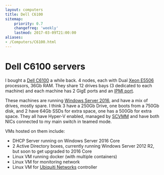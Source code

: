```yaml
---
layout: computers
title: Dell C6100
sitemap:
    priority: 0.7
    changefreq: 'weekly'
    lastmod: 2017-03-09T21:00:00
aliases:
- /Computers/C6100.html
---
```

# Dell C6100 servers

I bought a [Dell C6100][2] a while back. 4 nodes, each with Dual [Xeon E5506][1] processors, 36Gb RAM. They share 12 drives bays (3 dedicated to each machine) and each machine has 2 GigE ports and an [IPMI port][3].

These machines are running [Windows Server 2016][5], and have a mix of drives, mostly spare. I think 3 have a 250Gb Drive, one boots from a 750Gb disk, and 2 have 64Gb SSDs for extra space, one has a 500Gb for extra space. They all have Hyper-V enabled, managed by [SCVMM][4] and have both NICs connected to my main switch in teamed mode.

VMs hosted on them include:

* DHCP Server running on Windows Server 2016 Core
* 2 Active Directory boxes, currently running Windows Server 2012 R2, but soon to get upgraded to 2016 Core
* Linux VM running docker (with multiple containers)
* Linux VM for monitoring network
* Linux VM for [Ubiquiti Networks][6] controller

[1]:http://ark.intel.com/products/37096/Intel-Xeon-Processor-E5506-4M-Cache-2_13-GHz-4_80-GTs-Intel-QPI
[2]:http://www.dell.com/ie/business/p/poweredge-c6100/pd
[3]:https://en.wikipedia.org/wiki/Intelligent_Platform_Management_Interface
[5]:https://www.microsoft.com/en-us/cloud-platform/windows-server
[4]:https://technet.microsoft.com/en-us/library/gg610610%28v=sc.12%29.aspx?f=255&MSPPError=-2147217396
[6]:http://www.ubnt.com
